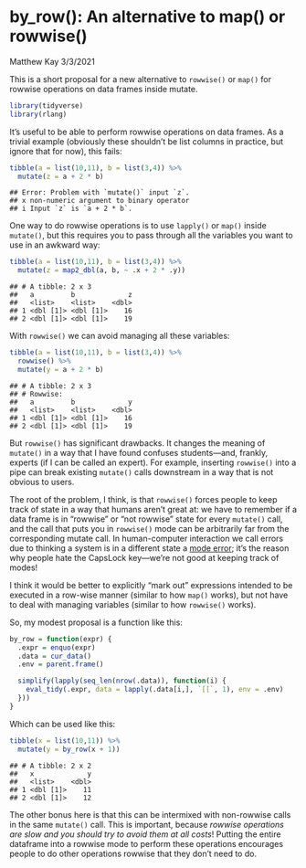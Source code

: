 by\_row(): An alternative to map() or rowwise()
================
Matthew Kay
3/3/2021

This is a short proposal for a new alternative to `rowwise()` or `map()`
for rowwise operations on data frames inside mutate.

``` r
library(tidyverse)
library(rlang)
```

It’s useful to be able to perform rowwise operations on data frames. As
a trivial example (obviously these shouldn’t be list columns in
practice, but ignore that for now), this fails:

``` r
tibble(a = list(10,11), b = list(3,4)) %>%
  mutate(z = a + 2 * b)
```

    ## Error: Problem with `mutate()` input `z`.
    ## x non-numeric argument to binary operator
    ## i Input `z` is `a + 2 * b`.

One way to do rowwise operations is to use `lapply()` or `map()` inside
`mutate()`, but this requires you to pass through all the variables you
want to use in an awkward way:

``` r
tibble(a = list(10,11), b = list(3,4)) %>%
  mutate(z = map2_dbl(a, b, ~ .x + 2 * .y))
```

    ## # A tibble: 2 x 3
    ##   a         b             z
    ##   <list>    <list>    <dbl>
    ## 1 <dbl [1]> <dbl [1]>    16
    ## 2 <dbl [1]> <dbl [1]>    19

With `rowwise()` we can avoid managing all these variables:

``` r
tibble(a = list(10,11), b = list(3,4)) %>%
  rowwise() %>%
  mutate(y = a + 2 * b)
```

    ## # A tibble: 2 x 3
    ## # Rowwise: 
    ##   a         b             y
    ##   <list>    <list>    <dbl>
    ## 1 <dbl [1]> <dbl [1]>    16
    ## 2 <dbl [1]> <dbl [1]>    19

But `rowwise()` has significant drawbacks. It changes the meaning of
`mutate()` in a way that I have found confuses students—and, frankly,
experts (if I can be called an expert). For example, inserting
`rowwise()` into a pipe can break existing `mutate()` calls downstream
in a way that is not obvious to users.

The root of the problem, I think, is that `rowwise()` forces people to
keep track of state in a way that humans aren’t great at: we have to
remember if a data frame is in “rowwise” or “not rowwise” state for
every `mutate()` call, and the call that puts you in `rowwise()` mode
can be arbitrarily far from the corresponding mutate call. In
human-computer interaction we call errors due to thinking a system is in
a different state a [mode
error](https://en.wikipedia.org/wiki/Mode_(user_interface)#Mode_errors);
it’s the reason why people hate the CapsLock key—we’re not good at
keeping track of modes!

I think it would be better to explicitly “mark out” expressions intended
to be executed in a row-wise manner (similar to how `map()` works), but
not have to deal with managing variables (similar to how `rowwise()`
works).

So, my modest proposal is a function like this:

``` r
by_row = function(expr) {
  .expr = enquo(expr)
  .data = cur_data()
  .env = parent.frame()

  simplify(lapply(seq_len(nrow(.data)), function(i) {
    eval_tidy(.expr, data = lapply(.data[i,], `[[`, 1), env = .env)
  }))
}
```

Which can be used like this:

``` r
tibble(x = list(10,11)) %>%
  mutate(y = by_row(x + 1))
```

    ## # A tibble: 2 x 2
    ##   x             y
    ##   <list>    <dbl>
    ## 1 <dbl [1]>    11
    ## 2 <dbl [1]>    12

The other bonus here is that this can be intermixed with non-rowwise
calls in the same `mutate()` call. This is important, because *rowwise
operations are slow and you should try to avoid them at all costs*!
Putting the entire dataframe into a rowwise mode to perform these
operations encourages people to do other operations rowwise that they
don’t need to do.
